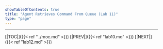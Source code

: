 ```yaml
---
showTableOfContents: true
title: "Agent Retrieves Command From Queue (Lab 11)"
type: "page"
---
```







___
[|TOC|]({{< ref "../moc.md" >}})
[|PREV|]({{< ref "lab10.md" >}})
[|NEXT|]({{< ref "lab12.md" >}})